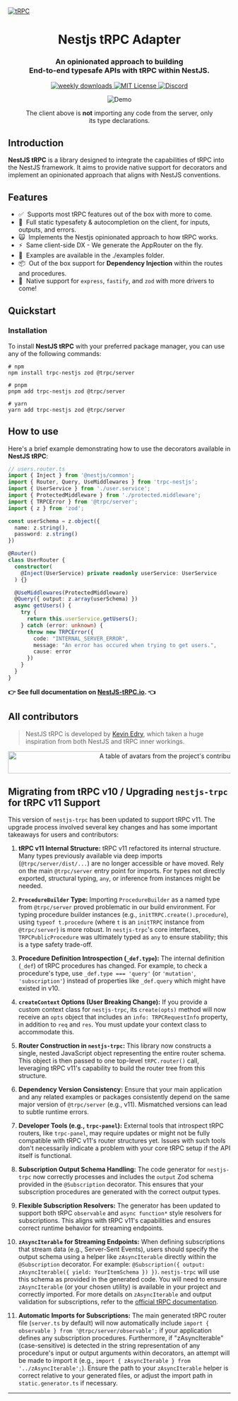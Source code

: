 <a href="https://nestjs-trpc.io/" target="_blank" rel="noopener">
  <picture>
    <source media="(prefers-color-scheme: dark)" srcset="https://i.imgur.com/JvsOXCg.png" />
    <img alt="tRPC" src="https://i.imgur.com/JvsOXCg.png" />
  </picture>
</a>

<div align="center">
  <h1>Nestjs tRPC Adapter</h1>
  <h3>An opinionated approach to building<br />End-to-end typesafe APIs with tRPC within NestJS.</h3>
  <a href="https://npmcharts.com/compare/nestjs-trpc?interval=30">
    <img alt="weekly downloads" src="https://img.shields.io/npm/dm/nestjs-trpc.svg">
  </a>
  <a href="https://github.com/KevinEdry/nestjs-trpc/blob/main/LICENSE">
    <img alt="MIT License" src="https://img.shields.io/github/license/KevinEdry/nestjs-trpc" />
  </a>
  <a href="https://discord.gg/trpc-867764511159091230">
    <img alt="Discord" src="https://img.shields.io/discord/867764511159091230?color=7389D8&label&logo=discord&logoColor=ffffff" />
  </a>
  <br />
  <figure>
    <img src="https://assets.trpc.io/www/v10/v10-dark-landscape.gif" alt="Demo" />
    <figcaption>
      <p align="center">
        The client above is <strong>not</strong> importing any code from the server, only its type declarations.
      </p>
    </figcaption>
  </figure>
</div>

## Introduction

**NestJS tRPC** is a library designed to integrate the capabilities of tRPC into the NestJS framework. It aims to provide native support for decorators and implement an opinionated approach that aligns with NestJS conventions.

## Features

- ✅&nbsp; Supports most tRPC features out of the box with more to come.
- 🧙‍&nbsp; Full static typesafety & autocompletion on the client, for inputs, outputs, and errors.
- 🙀&nbsp; Implements the Nestjs opinionated approach to how tRPC works.
- ⚡️&nbsp; Same client-side DX - We generate the AppRouter on the fly.
- 🔋&nbsp; Examples are available in the ./examples folder.
- 📦&nbsp; Out of the box support for **Dependency Injection** within the routes and procedures.
- 👀&nbsp; Native support for `express`, `fastify`, and `zod` with more drivers to come!

## Quickstart

### Installation

To install **NestJS tRPC** with your preferred package manager, you can use any of the following commands:

```shell
# npm
npm install trpc-nestjs zod @trpc/server

# pnpm
pnpm add trpc-nestjs zod @trpc/server

# yarn
yarn add trpc-nestjs zod @trpc/server
```

## How to use

Here's a brief example demonstrating how to use the decorators available in **NestJS tRPC**:

```typescript
// users.router.ts
import { Inject } from '@nestjs/common';
import { Router, Query, UseMiddlewares } from 'trpc-nestjs';
import { UserService } from './user.service';
import { ProtectedMiddleware } from './protected.middleware';
import { TRPCError } from '@trpc/server';
import { z } from 'zod';

const userSchema = z.object({
  name: z.string(),
  password: z.string()
})

@Router()
class UserRouter {
  constructor(
    @Inject(UserService) private readonly userService: UserService
  ) {}

  @UseMiddlewares(ProtectedMiddleware)
  @Query({ output: z.array(userSchema) })
  async getUsers() {
    try {
      return this.userService.getUsers();
    } catch (error: unknown) {
      throw new TRPCError({
        code: "INTERNAL_SERVER_ERROR",
        message: "An error has occured when trying to get users.",
        cause: error
      })
    }
  }
}
```

**👉 See full documentation on [NestJS-tRPC.io](https://nestjs-trpc.io/docs). 👈**

## All contributors

> NestJS tRPC is developed by [Kevin Edry](https://twitter.com/KevinEdry), which taken a huge inspiration from both NestJS and tRPC inner workings.

<a href="https://github.com/KevinEdry/nestjs-trpc/graphs/contributors">
  <p align="center">
    <img width="720" height="50" src="https://contrib.rocks/image?repo=kevinedry/nestjs-trpc" alt="A table of avatars from the project's contributors" />
  </p>
</a>

## Migrating from tRPC v10 / Upgrading `nestjs-trpc` for tRPC v11 Support

This version of `nestjs-trpc` has been updated to support tRPC v11. The upgrade process involved several key changes and has some important takeaways for users and contributors:

1.  **tRPC v11 Internal Structure:** tRPC v11 refactored its internal structure. Many types previously available via deep imports (`@trpc/server/dist/...`) are no longer accessible or have moved. Rely on the main `@trpc/server` entry point for imports. For types not directly exported, structural typing, `any`, or inference from instances might be needed.

2.  **`ProcedureBuilder` Type:** Importing `ProcedureBuilder` as a named type from `@trpc/server` proved problematic in our build environment. For typing procedure builder instances (e.g., `initTRPC.create().procedure`), using `typeof t.procedure` (where `t` is an `initTRPC` instance from `@trpc/server`) is more robust. In `nestjs-trpc`'s core interfaces, `TRPCPublicProcedure` was ultimately typed as `any` to ensure stability; this is a type safety trade-off.

3.  **Procedure Definition Introspection (`_def.type`):** The internal definition (`_def`) of tRPC procedures has changed. For example, to check a procedure's type, use `_def.type === 'query'` (or `'mutation'`, `'subscription'`) instead of properties like `_def.query` which might have existed in v10.

4.  **`createContext` Options (User Breaking Change):** If you provide a custom context class for `nestjs-trpc`, its `create(opts)` method will now receive an `opts` object that includes an `info: TRPCRequestInfo` property, in addition to `req` and `res`. You must update your context class to accommodate this.

5.  **Router Construction in `nestjs-trpc`:** This library now constructs a single, nested JavaScript object representing the entire router schema. This object is then passed to one top-level `tRPC.router()` call, leveraging tRPC v11's capability to build the router tree from this structure.

6.  **Dependency Version Consistency:** Ensure that your main application and any related examples or packages consistently depend on the same major version of `@trpc/server` (e.g., v11). Mismatched versions can lead to subtle runtime errors.

7.  **Developer Tools (e.g., `trpc-panel`):** External tools that introspect tRPC routers, like `trpc-panel`, may require updates or might not be fully compatible with tRPC v11's router structures yet. Issues with such tools don't necessarily indicate a problem with your core tRPC setup if the API itself is functional.

8.  **Subscription Output Schema Handling:** The code generator for `nestjs-trpc` now correctly processes and includes the `output` Zod schema provided in the `@Subscription` decorator. This ensures that your subscription procedures are generated with the correct output types.

9.  **Flexible Subscription Resolvers:** The generator has been updated to support both tRPC `observable` and `async function*` style resolvers for subscriptions. This aligns with tRPC v11's capabilities and ensures correct runtime behavior for streaming endpoints.

10. **`zAsyncIterable` for Streaming Endpoints:** When defining subscriptions that stream data (e.g., Server-Sent Events), users should specify the output schema using a helper like `zAsyncIterable` directly within the `@Subscription` decorator. For example: `@Subscription({ output: zAsyncIterable({ yield: YourItemSchema }) })`. `nestjs-trpc` will use this schema as provided in the generated code. You will need to ensure `zAsyncIterable` (or your chosen utility) is available in your project and correctly imported. For more details on `zAsyncIterable` and output validation for subscriptions, refer to the [official tRPC documentation](https://trpc.io/docs/server/subscriptions#example-with-zod).

11. **Automatic Imports for Subscriptions:** The main generated tRPC router file (`server.ts` by default) will now automatically include `import { observable } from '@trpc/server/observable';` if your application defines any subscription procedures. Furthermore, if "zAsyncIterable" (case-sensitive) is detected in the string representation of any procedure's input or output arguments within decorators, an attempt will be made to import it (e.g., `import { zAsyncIterable } from '../zAsyncIterable';`). Ensure the path to your `zAsyncIterable` helper is correct relative to your generated files, or adjust the import path in `static.generator.ts` if necessary.

---
